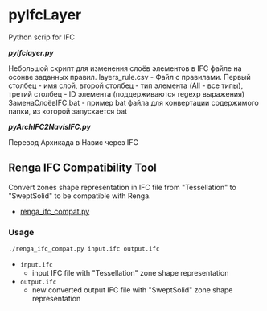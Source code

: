 # pyIfcLayer
Python scrip for IFC

***pyifclayer.py***

Небольшой скрипт для изменения слоёв элементов в IFC файле на осонве заданных правил. 
layers_rule.csv - Файл с правилами. Первый столбец - имя слой, второй столбец - тип элемента (All - все типы), третий столбец - ID элемента (поддерживаются regexp выражения)
ЗаменаСлоёвIFC.bat - пример bat файла для конвертации содержимого папки, из которой запускается bat

***pyArchIFC2NavisIFC.py***

Перевод Архикада в Навис через IFC


## Renga IFC Compatibility Tool

Convert zones shape representation in IFC file from "Tessellation" to "SweptSolid" to be compatible with Renga.

- [renga_ifc_compat.py](renga_ifc_compat.py)

### Usage

```sh
./renga_ifc_compat.py input.ifc output.ifc
```

- `input.ifc`
	- input IFC file with "Tessellation" zone shape representation
- `output.ifc`
	- new converted output IFC file with "SweptSolid" zone shape representation
